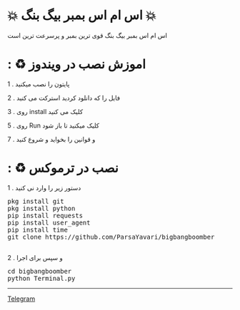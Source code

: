 <h1>💥 اس ام اس بمبر بیگ بنگ 💥</h1>

اس ام اس بمبر بیگ بنگ قوی ترین بمبر 
و پرسرعت ترین است


<h1>: ♻ اموزش نصب در ویندوز</h1>

1 . پایتون را نصب میکنید

2 . فایل را که دانلود کردید استرکت می کنید

3 . روی install کلیک می کنید

5 . روی Run کلیک میکنید تا باز شود


7 . و قوانین را بخواید و شروع کنید

<h1>: ♻ نصب در ترموکس</h1>

1 . دستور زیر را وارد نی کنید

<pre>
pkg install git
pkg install python
pip install requests
pip install user_agent
pip install time
git clone https://github.com/ParsaYavari/bigbangboomber

</pre>

2 . و سپس برای اجرا

<pre>
cd bigbangboomber
python Terminal.py
</pre>

<hr>

<a href="http://t.me/bigbangboomber" target="_blank" rel="noopener noreferrer">Telegram</a>


